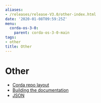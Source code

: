 ```yaml
---
aliases:
- /releases/release-V3.0/other-index.html
date: '2020-01-08T09:59:25Z'
menu:
  corda-os-3-0:
    parent: corda-os-3-0-main
tags:
- other
title: Other
---
```



# Other



* [Corda repo layout](corda-repo-layout.md)
* [Building the documentation](building-the-docs.md)
* [JSON](json.md)



